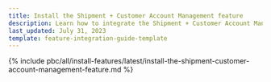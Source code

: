 ```yaml
---
title: Install the Shipment + Customer Account Management feature
description: Learn how to integrate the Shipment + Customer Account Management feature into your project
last_updated: July 31, 2023
template: feature-integration-guide-template
---
```


{% include pbc/all/install-features/latest/install-the-shipment-customer-account-management-feature.md %} <!-- To edit, see /_includes/pbc/all/install-features/202311.0/install-the-shipment-customer-account-management-feature.md -->
